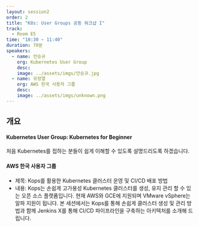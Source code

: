 ```yaml
---
layout: session2
order: 2
title: "K8s: User Groups 공동 워크샵 I"
track:
  - Room E5
time: "10:30 ~ 11:40"
duration: 70분
speakers:
  - name: 안승규
    org: Kubernetes User Group
    desc: 
    image: ../assets/imgs/안승규.jpg
  - name: 유정열 
    org: AWS 한국 사용자 그룹 
    desc: 
    image: ../assets/imgs/unknown.png
---
```


## 개요

#### Kubernetes User Group: Kubernetes for Beginner
처음 Kubernetes를 접하는 분들이 쉽게 이해할 수 있도록 설명드리도록 하겠습니다. 

#### AWS 한국 사용자 그룹 

- 제목: Kops를 활용한 Kubernetes 클러스터 운영 및 CI/CD 배포 방법
- 내용: Kops는 손쉽게 고가용성 Kubernetes 클러스터를 생성, 유지 관리 할 수 있는 오픈 소스 플랫폼입니다. 현재 AWS와 GCE에 지원되며 VMware vSphere는 알파 지원이 됩니다. 본 세션에서는 Kops를 통해 손쉽게 클러스터 생성 및 관리 방법과 함께 Jenkins X를 통해 CI/CD 파이프라인을 구축하는 아키텍처를 소개해 드립니다.

